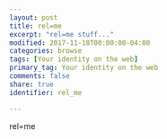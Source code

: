 ```yaml
---
layout: post
title: rel=me
excerpt: "rel=me stuff..."
modified: 2017-11-18T00:00:00-04:00
categories: browse
tags: [Your identity on the web]
primary_tag: Your identity on the web
comments: false
share: true
identifier: rel_me

---
```


rel=me